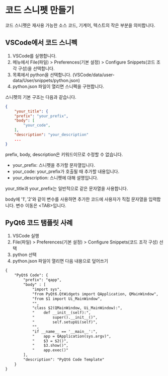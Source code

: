 # 코드 스니펫 만들기
코드 스니펫은 재사용 가능한 소스 코드, 기계어, 텍스트의 작은 부분을 의미합니다.

## VSCode에서 코드 스니펙
1. VSCode를 실행합니다.
2. 메뉴에서 File(파일) > Preferences(기본 설정) > Configure Snippets(코드 조각 구성)을 선택합니다.
3. 목록에서 python을 선택합니다. (VSCode/data/user-data/User/snippets/python.json)
4. python.json 파일이 열리면 스니펙을 구현합니다.

스니펫의 기본 구조는 다음과 같습니다.
```json
{
	"your_title": {
	"prefix": "your_prefix",
	"body": [
		"your_code",
	],
	"description": "your_description"
	...
}
```
prefix, body, description은 키워드이므로 수정할 수 없습니다. 
- your_prefix: 스니펫을 추가할 문자열입니다.
- your_code: your_prefix가 호출될 때 추가할 내용입니다.
- your_description: 스니펫에 대해 설명입니다. 

your_title과 your_prefix는 일반적으로 같은 문자열을 사용합니다.
  
body에 '$1', '$2'와 같이 변수를 사용하면 추가한 코드에 사용자가 직접 문자열을 입력합니다. 변수 이동은 \<TAB>입니다. 

## PyQt6 코드 탬플릿 사례
1. VSCode 실행
2. File(파일) > Preferences(기본 설정) > Configure Snippets(코드 조각 구성) 선택
3. python 선택
4. python.json 파일이 열리면 다음 내용으로 덮어쓰기
```xml
{
	"PyQt6 Code": {
		"prefix": "qapp",
		"body" : [
			"import sys",
			"from PyQt6.QtWidgets import QApplication, QMainWindow",
			"from $1 import Ui_MainWindow",
			"",
			"class $2(QMainWindow, Ui_MainWindow):",
    		"    def __init__(self):",
        	"        super().__init__()",
        	"        self.setupUi(self)",
			"",
			"if __name__ == '__main__':",
			"    app = QApplication(sys.argv)",
			"    $3 = $2()",
			"    $3.show()",
			"    app.exec()" 
		],
		"description": "PyQt6 Code Template"
	}
}
```
